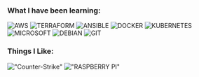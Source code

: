 ### What I have been learning:
![AWS](https://img.shields.io/badge/Amazon_AWS-FF9900?style=for-the-badge&logo=amazonaws&logoColor=white "AWS") ![TERRAFORM](https://img.shields.io/badge/Terraform-7B42BC?style=for-the-badge&logo=terraform&logoColor=white "TERRAFORM") ![ANSIBLE](https://img.shields.io/badge/Ansible-000000?style=for-the-badge&logo=ansible&logoColor=white "ANSIBLE") ![DOCKER](https://img.shields.io/badge/Docker-2CA5E0?style=for-the-badge&logo=docker&logoColor=white "DOCKER") ![KUBERNETES](https://img.shields.io/badge/kubernetes-326ce5.svg?&style=for-the-badge&logo=kubernetes&logoColor=white "KUBERNETES") ![MICROSOFT](https://img.shields.io/badge/Microsoft-666666?style=for-the-badge&logo=microsoft&logoColor=white "MICROSOFT") ![DEBIAN](https://img.shields.io/badge/Debian-A81D33?style=for-the-badge&logo=debian&logoColor=white "DEBIAN") ![GIT](https://img.shields.io/badge/GIT-E44C30?style=for-the-badge&logo=git&logoColor=white "GIT")

### Things I Like:

!["Counter-Strike"](https://img.shields.io/badge/Counter_Strike-000000?style=for-the-badge&logo=counter-strike&logoColor=white "Counter-Strike") !["RASPBERRY PI"](https://img.shields.io/badge/Raspberry%20Pi-A22846?style=for-the-badge&logo=Raspberry%20Pi&logoColor=white "RASPBERRY PI")
